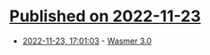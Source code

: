 # [Published on 2022-11-23](index.md)

* [2022-11-23, 17:01:03](https://news.ycombinator.com/item?id=33721685) - [Wasmer 3.0](https://wasmer.io/posts/announcing-wasmer-3.0)

